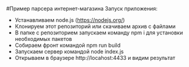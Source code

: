 #Пример парсера интернет-магазина
Запуск приложения:
* Устанавливаем node.js (https://nodejs.org/)
* Клонируем этот репозиторий или скачиваем архив с файлами
* В папке с репозиторием запускаем команду npm i для установки необходимых пакетов
* Собираем фронт командой npm run build
* Запускаем сервер командой node index.js
* Открываем в браузере http://locahost:4433 и видим результат
